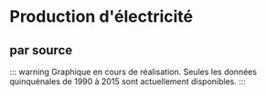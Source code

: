 # Production d'électricité

## par source

::: warning
Graphique en cours de réalisation. Seules les données quinquénales de 1990 à 2015 sont actuellement disponibles.
:::

<Monde-ProdElec-Sources />
